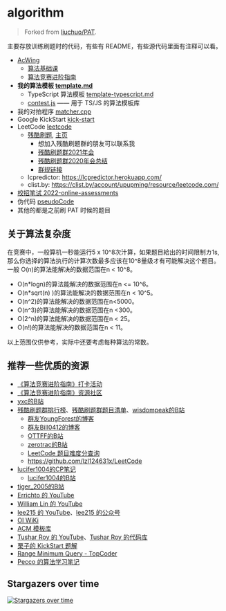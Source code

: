 # algorithm

> Forked from [liuchuo/PAT](https://github.com/liuchuo/PAT).

主要存放训练刷题时的代码，有些有 README，有些源代码里面有注释可以看。

- [AcWing](acwing)
    - [算法基础课](acwing/算法基础课)
    - [算法竞赛进阶指南](acwing/算法竞赛进阶指南)
- **我的算法模板 [template.md](template.md)**
    - TypeScript 算法模板 [template-typescript.md](template-typescript.md)
    - [contest.js](https://github.com/harttle/contest.js) —— 用于 TS/JS 的算法模板库
- 我的对拍程序 [matcher.cpp](matcher.cpp)
- Google KickStart [kick-start](kick-start)
- LeetCode [leetcode](leetcode)
    - [残酷刷题](leetcode/残酷刷题), [主页](http://cruelcoding.com/)
        - 想加入残酷刷题群的朋友可以联系我
        - [残酷刷题群2021年会](https://www.bilibili.com/video/BV1SL411V7Sd)
        - [残酷刷题群2020年会总结](https://zhuanlan.zhihu.com/p/341323903)
        - [群规链接](http://board.cruelcoding.com/rules.html)
    - lcpredictor: https://lcpredictor.herokuapp.com/
    - clist.by: https://clist.by/account/upupming/resource/leetcode.com/
- [校招笔试 2022-online-assessments](2022-online-assessments/README.md)
- 伪代码 [pseudoCode](pseudoCode)
- 其他的都是之前刷 PAT 时候的题目

## 关于算法复杂度

在竞赛中，一般算机一秒能运行5 x 10^8次汁算，如果题目給出的时间限制カ1s,那么你选择的算法执行的计算次数最多应该在10^8量级オ有可能解决这个题目。一般 O(n)的算法能解决的数据范围在n < 10^8。

- O(n*logn)的算法能解决的数据范围在n <= 10^6。
- O(n*sqrt(n) )的算法能解决的数据范围在n < 10^5。
- O(n^2)的算法能解决的数据范围在n<5000。
- O(n^3)的算法能解决的数据范围在n <300。
- O(2^n)的算法能解决的数据范围在n < 25。
- O(n!)的算法能解决的数据范围在n < 11。

以上范围仅供参考，实际中还要考虑每种算法的常数。

## 推荐一些优质的资源

- [《算法竞赛进阶指南》打卡活动](https://www.acwing.com/activity/content/introduction/6/)
- [《算法竞赛进阶指南》资源社区](https://github.com/lydrainbowcat/tedukuri)
- [yxc的B站](https://space.bilibili.com/7836741/)
- [残酷刷题群排行榜](https://wisdompeak.github.io/lc-score-board/)、[残酷刷题群题目清单](https://docs.google.com/spreadsheets/d/1kBGyRsSdbGDu7DzjQcC-UkZjZERdrP8-_QyVGXHSrB8/edit)、[wisdompeak的B站](https://space.bilibili.com/695330558/)
    - [群友YoungForest的博客](https://youngforest.github.io/)
    - [群友Bill0412的博客](https://kickstart.best/)
    - [OTTFF的B站](https://space.bilibili.com/97228279/)
    - [zerotrac的B站](https://space.bilibili.com/3203291/)
    - [LeetCode 题目难度分查询](https://zerotrac.github.io/leetcode_problem_rating/)
    - https://github.com/lzl124631x/LeetCode
- [lucifer1004的CP笔记](https://cp-wiki.vercel.app/)
    - [lucifer1004的B站](https://space.bilibili.com/2403384/)
- [tiger_2005的B站](https://space.bilibili.com/350620554/)
- [Errichto 的 YouTube](https://www.youtube.com/channel/UCBr_Fu6q9iHYQCh13jmpbrg)
- [William Lin 的 YouTube](https://www.youtube.com/channel/UCKuDLsO0Wwef53qdHPjbU2Q)
- [lee215 的 YouTube](https://www.youtube.com/channel/UCUBt1TDQTl1atYsscVoUzoQ)、[lee215 的公众号](https://mp.weixin.qq.com/s/5tcPvmaga1ia31lYqYbNYA)
- [OI WiKi](https://github.com/OI-wiki/OI-wiki)
- [ACM 模板库](https://github.com/F0RE1GNERS/template)
- [Tushar Roy 的 YouTube](https://www.youtube.com/user/tusharroy2525)、[Tushar Roy 的代码库](https://github.com/mission-peace/interview)
- [栗子的 KickStart 题解](https://github.com/lzy960601/Google_Coding_Competitions)
- [Range Minimum Query - TopCoder](https://www.topcoder.com/community/competitive-programming/tutorials/range-minimum-query-and-lowest-common-ancestor/)
- [Pecco 的算法学习笔记](https://www.zhihu.com/column/c_1182444932760125440)

## Stargazers over time

[![Stargazers over time](https://starchart.cc/upupming/algorithm.svg)](https://starchart.cc/upupming/algorithm)

